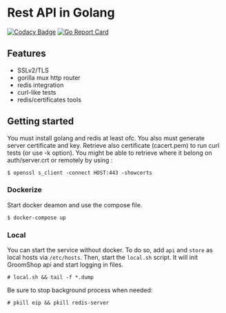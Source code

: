 # Rest API in Golang

[![Codacy Badge](https://api.codacy.com/project/badge/Grade/a1a7593063044011995d27c53372625c)](https://www.codacy.com/app/valkheim/back_eip?utm_source=github.com&amp;utm_medium=referral&amp;utm_content=valkheim/back_eip&amp;utm_campaign=Badge_Grade)
[![Go Report Card](https://goreportcard.com/badge/github.com/valkheim/back_eip)](https://goreportcard.com/report/github.com/valkheim/back_eip)

## Features
* SSLv2/TLS
* gorilla mux http router
* redis integration
* curl-like tests
* redis/certificates tools

## Getting started

You must install golang and redis at least ofc. You also must
generate server certificate and key. Retrieve also certificate (cacert.pem) to
run curl tests (or use -k option). You might be able to retrieve where it
belong on auth/server.crt or remotely by using :
```
$ openssl s_client -connect HOST:443 -showcerts
```

### Dockerize

Start docker deamon and use the compose file.
```
$ docker-compose up
```

### Local

You can start the service without docker.
To do so, add `api` and `store` as local hosts via `/etc/hosts`. Then, start
the `local.sh` script. It will init GroomShop api and start logging in files.
```
# local.sh && tail -f *.dump
```
Be sure to stop background process when needed:
```
# pkill eip && pkill redis-server
```
